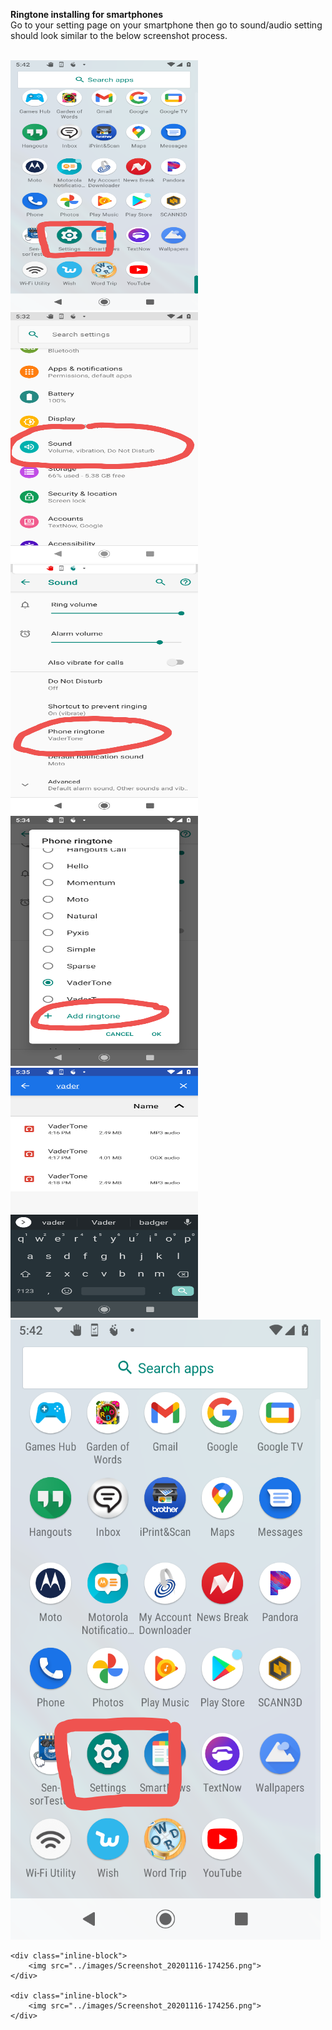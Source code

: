<b>Ringtone installing for smartphones </b>
<br>
Go to your setting page on your smartphone then go to sound/audio setting should look similar to the below screenshot process.

<br>
 <img src="../images/Screenshot_20201116-174256.png" alt="Girl in a jacket" width="300" height="400"> 
 <img src="../images/Screenshot_20201116-173323.png" alt="Girl in a jacket" width="300" height="400"> 
 <img src="../images/Screenshot_20201116-173413.png" alt="Girl in a jacket" width="300" height="400"> 
<img src="../images/Screenshot_20201116-173442.png" alt="Girl in a jacket" width="300" height="400"> 
<img src="../images/Screenshot_20201116-173516.png" alt="Girl in a jacket" width="300" height="400"> 
  <div id="banner">
    <div class="inline-block">
        <img src="../images/Screenshot_20201116-174256.png">
    </div>

    <div class="inline-block">
        <img src="../images/Screenshot_20201116-174256.png">
    </div>

    <div class="inline-block">
        <img src="../images/Screenshot_20201116-174256.png">
    </div>
</div>
